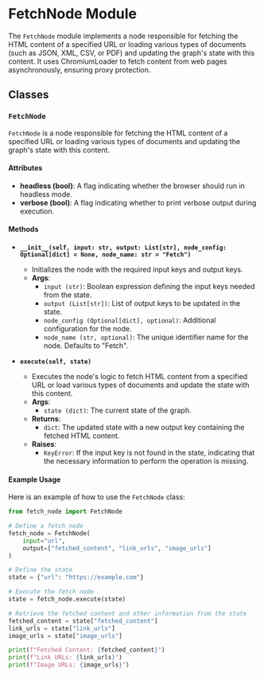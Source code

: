 # FetchNode Module

The `FetchNode` module implements a node responsible for fetching the HTML content of a specified URL or loading various types of documents (such as JSON, XML, CSV, or PDF) and updating the graph's state with this content. It uses ChromiumLoader to fetch content from web pages asynchronously, ensuring proxy protection.

## Classes

### `FetchNode`

`FetchNode` is a node responsible for fetching the HTML content of a specified URL or loading various types of documents and updating the graph's state with this content.

#### Attributes

- **headless (bool)**: A flag indicating whether the browser should run in headless mode.
- **verbose (bool)**: A flag indicating whether to print verbose output during execution.

#### Methods

- **`__init__(self, input: str, output: List[str], node_config: Optional[dict] = None, node_name: str = "Fetch")`**
  - Initializes the node with the required input keys and output keys.
  - **Args**:
    - `input (str)`: Boolean expression defining the input keys needed from the state.
    - `output (List[str])`: List of output keys to be updated in the state.
    - `node_config (Optional[dict], optional)`: Additional configuration for the node.
    - `node_name (str, optional)`: The unique identifier name for the node. Defaults to "Fetch".

- **`execute(self, state)`**
  - Executes the node's logic to fetch HTML content from a specified URL or load various types of documents and update the state with this content.
  - **Args**:
    - `state (dict)`: The current state of the graph.
  - **Returns**:
    - `dict`: The updated state with a new output key containing the fetched HTML content.
  - **Raises**:
    - `KeyError`: If the input key is not found in the state, indicating that the necessary information to perform the operation is missing.

#### Example Usage

Here is an example of how to use the `FetchNode` class:

```python
from fetch_node import FetchNode

# Define a fetch node
fetch_node = FetchNode(
    input="url", 
    output=["fetched_content", "link_urls", "image_urls"]
)

# Define the state
state = {"url": "https://example.com"}

# Execute the fetch node
state = fetch_node.execute(state)

# Retrieve the fetched content and other information from the state
fetched_content = state["fetched_content"]
link_urls = state["link_urls"]
image_urls = state["image_urls"]

print(f"Fetched Content: {fetched_content}")
print(f"Link URLs: {link_urls}")
print(f"Image URLs: {image_urls}")
